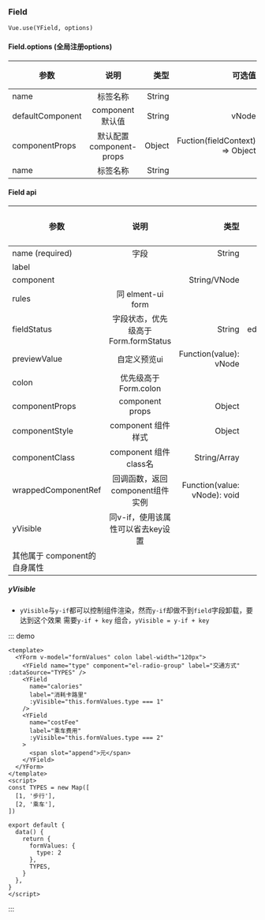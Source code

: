 ### Field

```
Vue.use(YField, options)
```

#### Field.options (全局注册options)

| 参数        | 	说明        | 类型   | 可选值 | 默认值 |
| ------------- |:-------------:|   -----:| -----:|-----:|
|name         | 标签名称      | String |       | YField |
|defaultComponent | component 默认值    | String| vNode |       | 'input' |
|componentProps | 默认配置component-props  | Object|Fuction(fieldContext) => Object |       | {} |
|name         | 标签名称      | String |       | YField |

#### Field api

| 参数        | 	说明        | 类型   | 可选值 | 默认值 |
| ------------- |:-------------:|   -----:| -----:|-----:|
|name  (required)       | 	字段      | String |       |   |
|label |     | |  |       |  |
|component |   | String/VNode |  |       |  |
|rules         | 同 elment-ui form   |  |       |  |
|fieldStatus         |字段状态，优先级高于Form.formStatus   |String  |    edit/preview/disabled  |edit  |
|previewValue         | 自定义预览ui  | Function(value): vNode | String |       | value |
|colon         | 优先级高于Form.colon   |  |       |  |
|componentProps         |component props   | Object |       |  {}|
|componentStyle         |component 组件样式   | Object |       |  {}|
|componentClass         | component 组件class名  |String/Array  |  | |
wrappedComponentRef |回调函数，返回component组件实例 | Function(value: vNode): void | |  |
|yVisible         | 同v-if，使用该属性可以省去key设置  |  |       |  |
|其他属于 component的自身属性         |    |  |       |  |



##### yVisible

* `yVisible`与`y-if`都可以控制组件渲染，然而`y-if`却做不到`field`字段卸载，要达到这个效果 需要`y-if + key` 组合，`yVisible = y-if + key`

::: demo
```vue
<template>
  <YForm v-model="formValues" colon label-width="120px">
    <YField name="type" component="el-radio-group" label="交通方式" :dataSource="TYPES" />
    <YField
      name="calories"
      label="消耗卡路里"
      :yVisible="this.formValues.type === 1"
    />
    <YField
      name="costFee"
      label="乘车费用"
      :yVisible="this.formValues.type === 2"
    >
      <span slot="append">元</span>
    </YField>
  </YForm>
</template>
<script>
const TYPES = new Map([
  [1, '步行'],
  [2, '乘车'],
])

export default {
  data() {
    return {
      formValues: {
        type: 2
      },
      TYPES,
    }
  },
}
</script>
```

:::

